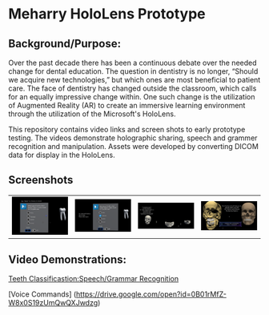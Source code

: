 # Meharry HoloLens Prototype

## Background/Purpose:  

Over the past decade there has been a continuous debate over the needed change for dental education.  The question in dentistry is no longer, “Should we acquire new technologies,” but which ones are most beneficial to patient care. The face of dentistry has changed outside the classroom, which calls for an equally impressive change within. One such change is the utilization of Augmented Reality (AR) to create an immersive learning environment through the utilization of the Microsoft's HoloLens.

This repository contains video links and screen shots to early prototype testing.  The videos demonstrate holographic sharing, speech and grammer recognition and manipulation. Assets were developed by converting DICOM data for display in the HoloLens. 

## Screenshots

<table>
    <tr>
        <td>
            <img alt="open image 1" src="docs/Image1.png">
        </td>
        <td>
            <img alt="open imgage 2" src="docs/Image2.png">
        </td>
        <td>
            <img alt="open image 3" src="docs/Image3.png">
        </td>
		<td>
            <img alt="open image 4" src="docs/image4.png">
        </td>
    </tr>
</table>

## Video Demonstrations: 

[Teeth Classificastion:Speech/Grammar Recognition](https://drive.google.com/open?id=0B01rMfZ-W8x0SlA0T0F1MjcySUU)

[Voice Commands] (https://drive.google.com/open?id=0B01rMfZ-W8x0S19zUmQwQXJwdzg)
